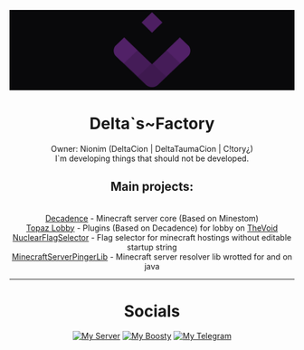 <p align="center">
	<img src="https://raw.githubusercontent.com/Delta-Factory/.github/refs/heads/main/profile/img/Project_Void.png" alt="Project~Void background">
</p>

<H1 align="center">
  Delta`s~Factory
</H1>

<p align="center">
  Owner: Nionim (DeltaCion | DeltaTaumaCion | C!tory¿)
  <br>
  I`m developing things that should not be developed.
</p>

<h2 align="center">Main projects:</h2>
<p align="center">
  <br>	<a href="https://github.com/Delta-Factory/Decadence">Decadence</a> - Minecraft server core (Based on Minestom)
  <br>	<a href="https://github.com/Delta-Factory/Topaz_Lobby">Topaz Lobby</a> - Plugins (Based on Decadence) for lobby on <a href="https://github.com/Delta-Factory/Topaz_Lobby">TheVoid</a>
  <br>	<a href="https://github.com/Delta-Factory/NuclearFlagSelector-For-MC">NuclearFlagSelector</a> - Flag selector for minecraft hostings without editable startup string
  <br>	<a href="https://github.com/Delta-Factory/MinecraftServerPingerLib">MinecraftServerPingerLib</a> - Minecraft server resolver lib wrotted for and on java
</p>

---
<H1 align="center">Socials</H1>

<p align="center">
  <a href="https://discord.gg/MEBkvJbe4P" target="_blank">
    <img alt="My Server" src="https://img.shields.io/badge/P._Violette-white?style=for-the-badge&logo=discord&logoColor=white&logoSize=64&label=%20&labelColor=5c32a8&color=242323&link=https%3A%2F%2Fdiscord.gg%2FMEBkvJbe4P"></a>
  <a href="https://boosty.to/nionim" target="_blank">
    <img alt="My Boosty" src="https://img.shields.io/badge/DeltaCion-white?style=for-the-badge&logo=boosty&logoColor=white&logoSize=64&label=%20&labelColor=ed7315&color=242323&link=https%3A%2F%2Fboosty.to%2Fnionim"></a>
  <a href="https://t.me/projectviolette" target="_blank">
    <img alt="My Telegram" src="https://img.shields.io/badge/P._Violette-white?style=for-the-badge&logo=telegram&logoColor=white&logoSize=64&label=%20&labelColor=00aeff&color=242323&link=https%3A%2F%2Ft.me%2Fprojectviolette"></a>
</p>
